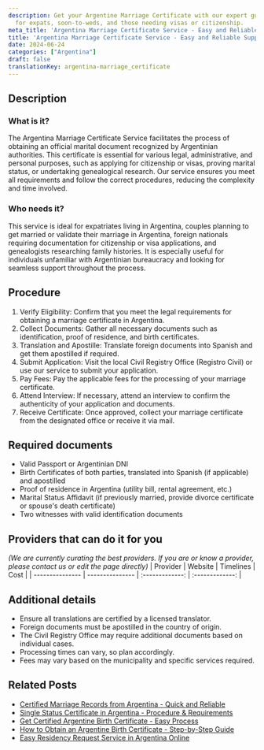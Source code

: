```yaml
---
description: Get your Argentine Marriage Certificate with our expert guidance. Ideal
  for expats, soon-to-weds, and those needing visas or citizenship.
meta_title: 'Argentina Marriage Certificate Service - Easy and Reliable Support'
title: 'Argentina Marriage Certificate Service - Easy and Reliable Support'
date: 2024-06-24
categories: ["Argentina"]
draft: false
translationKey: argentina-marriage_certificate
---
```



## Description
### What is it?
The Argentina Marriage Certificate Service facilitates the process of obtaining an official marital document recognized by Argentinian authorities. This certificate is essential for various legal, administrative, and personal purposes, such as applying for citizenship or visas, proving marital status, or undertaking genealogical research. Our service ensures you meet all requirements and follow the correct procedures, reducing the complexity and time involved.

### Who needs it?
This service is ideal for expatriates living in Argentina, couples planning to get married or validate their marriage in Argentina, foreign nationals requiring documentation for citizenship or visa applications, and genealogists researching family histories. It is especially useful for individuals unfamiliar with Argentinian bureaucracy and looking for seamless support throughout the process.

## Procedure

1. Verify Eligibility: Confirm that you meet the legal requirements for obtaining a marriage certificate in Argentina.
2. Collect Documents: Gather all necessary documents such as identification, proof of residence, and birth certificates.
3. Translation and Apostille: Translate foreign documents into Spanish and get them apostilled if required.
4. Submit Application: Visit the local Civil Registry Office (Registro Civil) or use our service to submit your application.
5. Pay Fees: Pay the applicable fees for the processing of your marriage certificate.
6. Attend Interview: If necessary, attend an interview to confirm the authenticity of your application and documents.
7. Receive Certificate: Once approved, collect your marriage certificate from the designated office or receive it via mail.


## Required documents

- Valid Passport or Argentinian DNI
- Birth Certificates of both parties, translated into Spanish (if applicable) and apostilled
- Proof of residence in Argentina (utility bill, rental agreement, etc.)
- Marital Status Affidavit (if previously married, provide divorce certificate or spouse's death certificate)
- Two witnesses with valid identification documents


## Providers that can do it for you
_(We are currently curating the best providers. If you are or know a provider, please contact us or edit the page directly)_
| Provider        |     Website     |     Timelines    |       Cost      |
| --------------- | --------------- |  :-------------: | :-------------: |

## Additional details

- Ensure all translations are certified by a licensed translator.
- Foreign documents must be apostilled in the country of origin.
- The Civil Registry Office may require additional documents based on individual cases.
- Processing times can vary, so plan accordingly.
- Fees may vary based on the municipality and specific services required.

## Related Posts

- [Certified Marriage Records from Argentina - Quick and Reliable](https://tramitit.com/english/guides/argentina/marriage_record/)
- [Single Status Certificate in Argentina - Procedure & Requirements](https://tramitit.com/english/guides/argentina/single_status_certificate/)
- [Get Certified Argentine Birth Certificate - Easy Process](https://tramitit.com/english/guides/argentina/birth_certificate/)
- [How to Obtain an Argentine Birth Certificate - Step-by-Step Guide](https://tramitit.com/english/guides/argentina/birth_record/)
- [Easy Residency Request Service in Argentina Online](https://tramitit.com/english/guides/argentina/residency_request/)